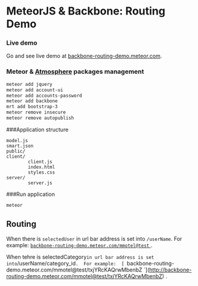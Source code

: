 # MeteorJS & Backbone: Routing Demo

### Live demo

Go and see live demo at [backbone-routing-demo.meteor.com](http://backbone-routing-demo.meteor.com).

### Meteor & [Atmosphere](https://atmosphere.meteor.com/) packages management

```sh
meteor add jquery
meteor add account-ui
meteor add accounts-password
meteor add backbone
mrt add bootstrap-3
meteor remove insecure
meteor remove autopublish
```

###Application structure

```
model.js
smart.json
public/
client/
		client.js
		index.html
		styles.css
server/
		server.js		
```

###Run application

```sh
meteor
````

## Routing

When there is `selectedUser` in url bar address is set into `/userName`. 
For example:  [ `backbone-routing-demo.meteor.com/mmotel@test` ](http://backbone-routing-demo.meteor.com/mmotel@test) .

When tehre is selectedCategory` in url bar address is set into `/userName/category_id`. 
For example:  [ `backbone-routing-demo.meteor.com/mmotel@test/txjYRcKAQrwMbenbZ `](http://backbone-routing-demo.meteor.com/mmotel@test/txjYRcKAQrwMbenbZ) .
